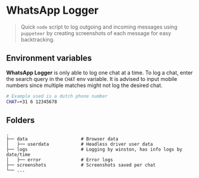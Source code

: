 # **WhatsApp Logger**

> Quick ```node``` script to log outgoing and incoming messages using ```puppeteer``` by creating screenshots of each message for easy backtracking.

## **Environment variables**
**WhatsApp Logger** is only able to log one chat at a time. To log a chat, enter the search query in the ```CHAT``` env variable. It is advised to input mobile numbers since multiple matches might not log the desired chat.
```bash
# Example used is a dutch phone number
CHAT=+31 6 12345678
```

## **Folders**

    .
    ├── data                    # Browser data
    │   ├── userdata            # Headless driver user data
    ├── logs                    # Logging by winston, has info logs by date/time
    │   ├── error               # Error logs
    ├── screenshots             # Screenshots saved per chat
    └── ...
